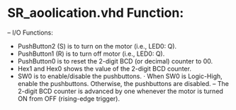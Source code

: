 # SR_aoolication.vhd Function:
– I/O Functions:
- PushButton2 (S) is to turn on the motor (i.e., LED0: Q).
- PushButton1 (R) is to turn off motor (i.e., LED0: Q).
- PushButton0 is to reset the 2-digit BCD (or decimal) counter to 00.
- Hex1 and Hex0 shows the value of the 2-digit BCD counter.
- SW0 is to enable/disable the pushbuttons.
· When SW0 is Logic-High, enable the pushbuttons. Otherwise, the pushbuttons are disabled.
– The 2-digit BCD counter is advanced by one whenever the motor is turned ON
from OFF (rising-edge trigger).